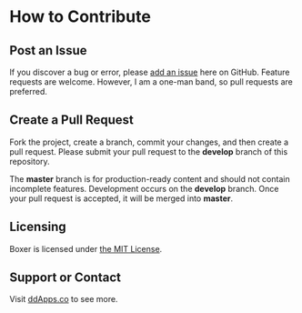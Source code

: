 # How to Contribute

## Post an Issue

If you discover a bug or error, please [add an issue](https://github.com/duliodenis/v/issues) here on GitHub. Feature requests are welcome. However, I am a one-man band, so pull requests are preferred.


## Create a Pull Request

Fork the project, create a branch, commit your changes, and then create a pull request. Please submit your pull request to the **develop** branch of this repository.

The **master** branch is for production-ready content and should not contain incomplete features. Development occurs on the **develop** branch. Once your pull request is accepted, it will be merged into **master**.


## Licensing
Boxer is licensed under [the MIT License](LICENSE).

## Support or Contact
Visit [ddApps.co](http://ddapps.co) to see more.